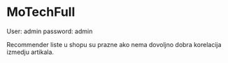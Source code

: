 # MoTechFull

User: admin 
password: admin

Recommender liste u shopu su prazne ako nema dovoljno dobra korelacija izmedju artikala.
